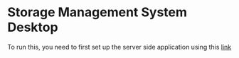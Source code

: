 # Storage Management System Desktop

To run this, you need to first set up the server side application using this [link](https://github.com/sirily11/storage-management-system-server)
